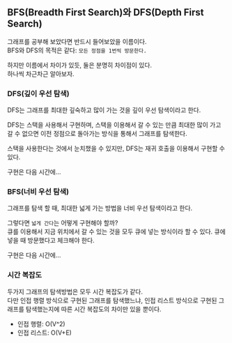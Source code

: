 ## BFS(Breadth First Search)와 DFS(Depth First Search)

그래프를 공부해 보았다면 반드시 들어보았을 이름이다.  
BFS와 DFS의 목적은 같다: ``모든 정점을 1번씩 방문한다.``


하지만 이름에서 차이가 있듯, 둘은 분명히 차이점이 있다.  
하나씩 차근차근 알아보자.  

### DFS(깊이 우선 탐색)

DFS는 그래프를 최대한 깊숙하고 많이 가는 것을 깊이 우선 탐색이라고 한다.  


DFS는 스택을 사용해서 구현하며, 스택을 이용해서 갈 수 있는 만큼 최대한 많이 가고 갈 수 없으면 이전 정점으로 돌아가는 방식을 통해서 그래프를 탐색한다.  


스택을 사용한다는 것에서 눈치챘을 수 있지만, DFS는 재귀 호출을 이용해서 구현할 수 있다.  


구현은 다음 시간에...

### BFS(너비 우선 탐색)

그래프를 탐색 할 때, 최대한 넓게 가는 방법을 너비 우선 탐색이라고 한다.


그렇다면 ``넓게 간다``는 어떻게 구현해야 할까?  
큐를 이용해서 지금 위치에서 갈 수 있는 것을 모두 큐에 넣는 방식이라 할 수 있다. 큐에 넣을 때 방문했다고 체크해야 한다.  


구현은 다음 시간에...
### 시간 복잡도

두가지 그래프의 탐색방법은 모두 시간 복잡도가 같다.  
다만 인접 행렬 방식으로 구현된 그래프를 탐색했느냐, 인접 리스트 방식으로 구현된 그래프를 탐색했는지에 따른 시간 복잡도의 차이만 있을 뿐이다.

* 인접 행렬: O(V^2)
* 인접 리스트: O(V+E)
